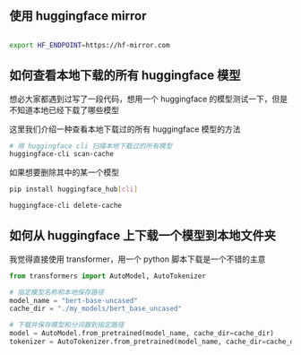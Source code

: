 
## 使用 huggingface mirror

```bash

export HF_ENDPOINT=https://hf-mirror.com
```

## 如何查看本地下载的所有 huggingface 模型

想必大家都遇到过写了一段代码，想用一个 huggingface 的模型测试一下，但是不知道本地已经下载了哪些模型

这里我们介绍一种查看本地下载过的所有 huggingface 模型的方法

```bash
# 用 huggingface cli 扫描本地下载过的所有模型
huggingface-cli scan-cache
```

如果想要删除其中的某一个模型
```bash
pip install huggingface_hub[cli]

huggingface-cli delete-cache
```

## 如何从 huggingface 上下载一个模型到本地文件夹

我觉得直接使用 transformer，用一个 python 脚本下载是一个不错的主意

```python
from transformers import AutoModel, AutoTokenizer

# 指定模型名称和本地保存路径
model_name = "bert-base-uncased"
cache_dir = "./my_models/bert_base_uncased"

# 下载并保存模型和分词器到指定路径
model = AutoModel.from_pretrained(model_name, cache_dir=cache_dir)
tokenizer = AutoTokenizer.from_pretrained(model_name, cache_dir=cache_dir)

```
